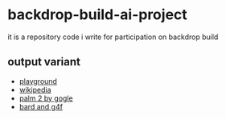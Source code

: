 # backdrop-build-ai-project

it is a repository code i write for participation on backdrop build

## output variant

- [playground](https://github.com/1999AZZAR/Telegram-Bot-Playground)
- [wikipedia](https://github.com/1999AZZAR/wikipedia-powered-telegram-bot)
- [palm 2 by gogle](https://github.com/1999AZZAR/Palm-powered-telegram-bot)
- [bard and g4f](https://github.com/1999AZZAR/bard-powered-telegram-bot)
